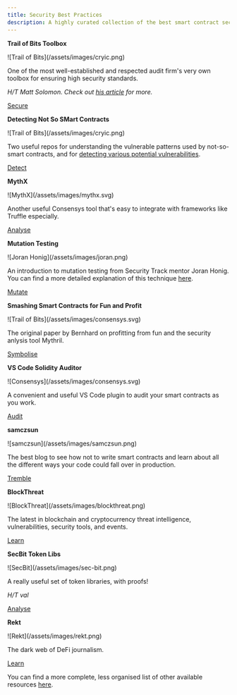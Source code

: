 ```yaml
---
title: Security Best Practices
description: A highly curated collection of the best smart contract security tools currently available.
---
```


<div markdown="1" class="card third sidebar gemoji tool tool">

**Trail of Bits Toolbox**

<div markdown="2" class="tool-image">
![Trail of Bits](/assets/images/cryic.png)
</div>

One of the most well-established and respected audit firm's very own toolbox for ensuring high security standards.

_H/T Matt Solomon. Check out <a href="https://medium.com/coinmonks/ethereum-security-analysis-tools-an-introduction-and-comparison-1096194e64d5" target="_blank" rel="noopener noreferrer">his article</a> for more._

<div markdown="3" class="tool-link">
<a href="https://github.com/crytic/eth-security-toolbox" target="_blank" rel="noopener noreferrer">Secure</a>
</div>

</div>

<div markdown="1" class="card third sidebar gemoji tool tool">

**Detecting Not So SMart Contracts**

<div markdown="2" class="tool-image">
![Trail of Bits](/assets/images/cryic.png)
</div>

Two useful repos for understanding the vulnerable patterns used by not-so-smart contracts, and for <a href="https://github.com/crytic/slither/tree/master/tests/detectors" target="_blank" rel="noopener noreferrer">detecting various potential vulnerabilities</a>.

<div markdown="3" class="tool-link">
<a href="https://github.com/crytic/not-so-smart-contracts" target="_blank" rel="noopener noreferrer">Detect</a>
</div>

</div>

<div markdown="1" class="card third sidebar gemoji tool tool">

**MythX**

<div markdown="2" class="tool-image">
![MythX](/assets/images/mythx.svg)
</div>

Another useful Consensys tool that's easy to integrate with frameworks like Truffle especially.

<div markdown="3" class="tool-link">
<a href="https://mythx.io/" target="_blank" rel="noopener noreferrer">Analyse</a>
</div>

</div>

<div markdown="1" class="card third sidebar gemoji tool tool">

**Mutation Testing**

<div markdown="2" class="tool-image">
![Joran Honig](/assets/images/joran.png)
</div>

An introduction to mutation testing from Security Track mentor Joran Honig. You can find a more detailed explanation of this technique <a href="https://github.com/JoranHonig/publications/blob/master/practical_mutation_testing_for_smart_contracts.pdf" target="_blank" rel="noopener noreferrer">here</a>.

<div markdown="3" class="tool-link">
<a href="https://joranhonig.nl/introduction-into-mutation/" target="_blank" rel="noopener noreferrer">Mutate</a>
</div>

</div>

<div markdown="1" class="card third sidebar gemoji tool tool">

**Smashing Smart Contracts for Fun and Profit**

<div markdown="2" class="tool-image">
![Trail of Bits](/assets/images/consensys.svg)
</div>

The original paper by Bernhard on profitting from fun and the security anlysis tool Mythril.

<div markdown="3" class="tool-link">
<a href="https://github.com/b-mueller/smashing-smart-contracts/blob/master/smashing-smart-contracts-1of1.pdf" target="_blank" rel="noopener noreferrer">Symbolise</a>
</div>

</div>

<div markdown="1" class="card third sidebar gemoji tool tool">

**VS Code Solidity Auditor**

<div markdown="2" class="tool-image">
![Consensys](/assets/images/consensys.svg)
</div>

A convenient and useful VS Code plugin to audit your smart contracts as you work.

<div markdown="3" class="tool-link">
<a href="https://github.com/ConsenSys/vscode-solidity-auditor" target="_blank" rel="noopener noreferrer">Audit</a>
</div>

</div>

<div markdown="1" class="card third sidebar gemoji tool tool">

**samczsun**

<div markdown="2" class="tool-image">
![samczsun](/assets/images/samczsun.png)
</div>

The best blog to see how not to write smart contracts and learn about all the different ways your code could fall over in production.

<div markdown="3" class="tool-link">
<a href="https://samczsun.com/" target="_blank" rel="noopener noreferrer">Tremble</a>
</div>

</div>

<div markdown="1" class="card third sidebar gemoji tool tool">

**BlockThreat**

<div markdown="2" class="tool-image">
![BlockThreat](/assets/images/blockthreat.png)
</div>

The latest in blockchain and cryptocurrency threat intelligence, vulnerabilities, security tools, and events.

<div markdown="3" class="tool-link">
<a href="https://blockthreat.substack.com/" target="_blank" rel="noopener noreferrer">Learn</a>
</div>

</div>

<div markdown="1" class="card third sidebar gemoji tool tool">

**SecBit Token Libs**

<div markdown="2" class="tool-image">
![SecBit](/assets/images/sec-bit.png)
</div>

A really useful set of token libraries, with proofs!

_H/T val_

<div markdown="3" class="tool-link">
<a href="https://github.com/sec-bit/tokenlibs-with-proofs" target="_blank" rel="noopener noreferrer">Analyse</a>
</div>

</div>

<div markdown="1" class="card third sidebar gemoji tool tool">

**Rekt**

<div markdown="2" class="tool-image">
![Rekt](/assets/images/rekt.png)
</div>

The dark web of DeFi journalism. 

<div markdown="3" class="tool-link">
<a href="https://www.rekt.news" target="_blank" rel="noopener noreferrer">Learn</a>
</div>

</div>

<div markdown="1" class="clear"></div>

You can find a more complete, less organised list of other available resources <a href="https://www.notion.so/Module-2-Automated-Tooling-22b7b1513dd247d685616d55e27b6877" target="_blank" rel="noopener noreferrer">here</a>.

